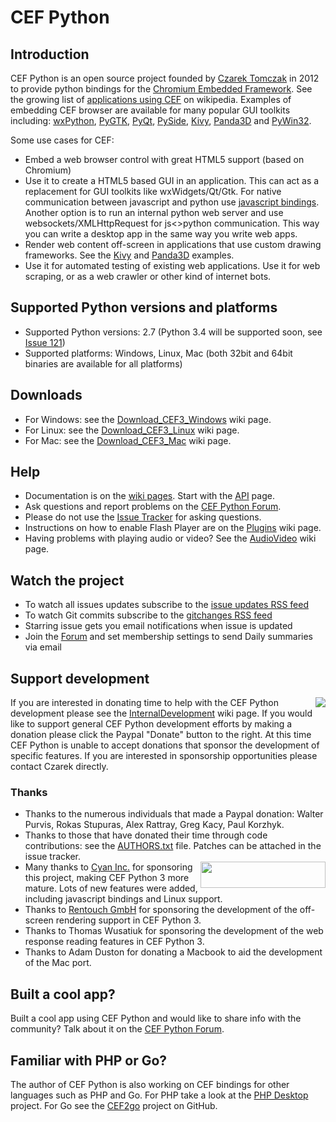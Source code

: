 # CEF Python

## Introduction

CEF Python is an open source project founded by <a href="http://www.linkedin.com/in/czarektomczak">Czarek Tomczak</a> in 2012 to provide python bindings for the <a href="http://code.google.com/p/chromiumembedded/">Chromium Embedded Framework</a>. See the growing list of <a href="http://en.wikipedia.org/wiki/Chromium_Embedded_Framework#Applications_using_CEF">applications using CEF</a> on wikipedia. Examples of embedding CEF browser are available for many popular GUI toolkits including: <a href="../wiki/wxPython.md">wxPython</a>, <a href="../wiki/PyGTK.md">PyGTK</a>, <a href="../wiki/PyQt.md">PyQt</a>, <a href="../wiki/PySide.md">PySide</a>, <a href="../wiki/Kivy.md">Kivy</a>, <a href="../wiki/Panda3D.md">Panda3D</a> and <a href="https://code.google.com/p/cefpython/source/browse/cefpython/cef3/windows/binaries_32bit/pywin32.py">PyWin32</a>.

Some use cases for CEF: 

* Embed a web browser control with great HTML5 support (based on Chromium)
* Use it to create a HTML5 based GUI in an application. This can act as a replacement for GUI toolkits like wxWidgets/Qt/Gtk. For native communication between javascript and python use <a href="../wiki/JavascriptBindings.md">javascript bindings</a>. Another option is to run an internal python web server and use websockets/XMLHttpRequest for js&lt;&gt;python communication. This way you can write a desktop app in the same way you write web apps. 
* Render web content off-screen in applications that use custom drawing frameworks. See the <a href="../wiki/Kivy.md">Kivy</a> and <a href="../wiki/Panda3D.md">Panda3D</a> examples.
* Use it for automated testing of existing web applications. Use it for web scraping, or as a web crawler or other kind of internet bots.

## Supported Python versions and platforms

* Supported Python versions: 2.7 (Python 3.4 will be supported soon, see <a title="Support for Python 3.4"  href="http://code.google.com/p/cefpython/issues/detail?id=121">Issue 121</a>)
* Supported platforms: Windows, Linux, Mac (both 32bit and 64bit binaries are available for all platforms)

## Downloads

* For Windows: see the <a href="../wiki/Download_CEF3_Windows.md">Download_CEF3_Windows</a> wiki page.
* For Linux: see the <a href="../wiki/Download_CEF3_Linux.md">Download_CEF3_Linux</a> wiki page.
* For Mac: see the <a href="../wiki/Download_CEF3_Mac.md">Download_CEF3_Mac</a> wiki page.

## Help

* Documentation is on the <a href="../../tree/wiki">wiki pages</a>. Start with the <a href="../wiki/API.md">API</a> page.
* Ask questions and report problems on the <a href="https://groups.google.com/group/cefpython">CEF Python Forum</a>.
* Please do not use the <a href="http://code.google.com/p/cefpython/issues/list">Issue Tracker</a> for asking questions.
* Instructions on how to enable Flash Player are on the <a href="../wiki/Plugins.md">Plugins</a> wiki page.
* Having problems with playing audio or video? See the <a href="../wiki/AudioVideo.md">AudioVideo</a> wiki page. 

## Watch the project

* To watch all issues updates subscribe to the <a href="https://code.google.com/feeds/p/cefpython/issueupdates/basic"> issue updates RSS feed</a>
* To watch Git commits subscribe to the <a href="https://code.google.com/feeds/p/cefpython/gitchanges/basic">gitchanges RSS feed</a>
* Starring issue gets you email notifications when issue is updated
* Join the <a href="http://groups.google.com/group/cefpython">Forum</a> and set membership settings to send Daily summaries via email

## Support development

<a href="https://www.paypal.com/cgi-bin/webscr?cmd=_s-xclick&amp;hosted_button_id=95W9VHNSFWRUN"><img align="right" src="https://www.paypalobjects.com/en_US/GB/i/btn/btn_donateCC_LG.gif"></img></a> If you are interested in donating time to help with the CEF Python development please see the <a href="../wiki/InternalDevelopment.md">InternalDevelopment</a> wiki page. If you would like to support general CEF Python development efforts by making a donation please click the Paypal "Donate" button to the right. At this time CEF Python is unable to accept donations that sponsor the development of specific features. If you are interested in sponsorship opportunities please contact Czarek directly.

### Thanks

* Thanks to the numerous individuals that made a Paypal donation: Walter Purvis, Rokas Stupuras, Alex Rattray, Greg Kacy, Paul Korzhyk.
* Thanks to those that have donated their time through code contributions: see the  <a href="https://code.google.com/p/cefpython/source/browse/cefpython/AUTHORS.txt">AUTHORS.txt</a> file. Patches can be attached in the issue tracker.
* <a href="http://www.cyaninc.com/"><img align="right" width="200" height="42" src="https://cefpython.googlecode.com/git/cefpython/var/cyan_new_logo.png"></img></a>Many thanks to <a href="http://www.cyaninc.com/">Cyan Inc.</a> for sponsoring this project, making CEF Python 3 more mature. Lots of new features were added, including javascript bindings and Linux support.
* Thanks to <a href="http://www.rentouch.ch/">Rentouch GmbH</a> for sponsoring the development of the off-screen rendering support in CEF Python 3.
* Thanks to Thomas Wusatiuk for sponsoring the development of the web response reading features in CEF Python 3.
* Thanks to Adam Duston for donating a Macbook to aid the development of the Mac port.

## Built a cool app?

Built a cool app using CEF Python and would like to share info with the community? Talk about it on the <a href="https://groups.google.com/group/cefpython?hl=en">CEF Python Forum</a>.

## Familiar with PHP or Go?

The author of CEF Python is also working on CEF bindings for other languages such as PHP and Go. For PHP take a look at the <a href="http://code.google.com/p/phpdesktop/">PHP Desktop</a> project. For Go see the <a href="https://github.com/CzarekTomczak/cef2go">CEF2go</a> project on GitHub.
